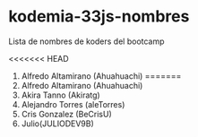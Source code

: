 # kodemia-33js-nombres

Lista de nombres de koders del bootcamp

<<<<<<< HEAD

1. Alfredo Altamirano (Ahuahuachi)
=======
1. Alfredo Altamirano (Ahuahuachi)
2. Akira Tanno (Akiratg)
3. Alejandro Torres (aleTorres)
4. Cris Gonzalez (BeCrisU)
5. Julio(JULIODEV9B)
